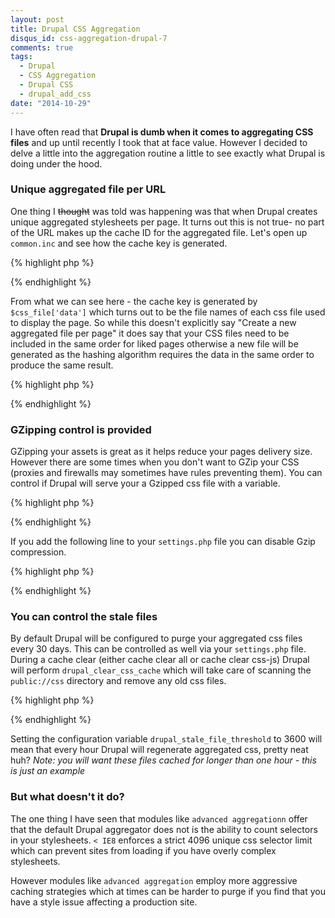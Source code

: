 ```yaml
---
layout: post
title: Drupal CSS Aggregation
disqus_id: css-aggregation-drupal-7
comments: true
tags:
  - Drupal
  - CSS Aggregation
  - Drupal CSS
  - drupal_add_css
date: "2014-10-29"
---
```


I have often read that **Drupal is dumb when it comes to aggregating CSS files** and up until recently I took that at face value. However I decided to delve a little into the aggregation routine a little to see exactly what Drupal is doing under the hood.

### Unique aggregated file per URL

One thing I <del>thought</del> was told was happening was that when Drupal creates unique aggregated stylesheets per page. It turns out this is not true- no part of the URL makes up the cache ID for the aggregated file. Let's open up `common.inc` and see how the cache key is generated.

{% highlight php %}
<?php
function drupal_build_css_cache($css) {
  # .. snip
  $css_data = array();
  foreach ($css as $css_file) {
    $css_data[] = $css_file['data'];
  }
  $key = hash('sha256', serialize($css_data));

  # ... snip
  // Save the updated map.
  $map[$key] = $uri;
  variable_set('drupal_css_cache_files', $map);
}
?>
{% endhighlight %}

From what we can see here - the cache key is generated by `$css_file['data']` which turns out to be the file names of each css file used to display the page. So while this doesn't explicitly say "Create a new aggregated file per page" it does say that your CSS files need to be included in the same order for liked pages otherwise a new file will be generated as the hashing algorithm requires the data in the same order to produce the same result.

{% highlight php %}
<?php
$array = array('test', 'test2', 'test3');
// bool (false)
var_dump(hash('sha256', serialize($array)) == hash('sha256', serialize(array_reverse($array))));
?>
{% endhighlight %}

### GZipping control is provided

GZipping your assets is great as it helps reduce your pages delivery size. However there are some times when you don't want to GZip your CSS (proxies and firewalls may sometimes have rules preventing them). You can control if Drupal will serve your a Gzipped css file with a variable.

{% highlight php %}
<?php
  if (variable_get('css_gzip_compression', TRUE) && variable_get('clean_url', 0) && extension_loaded('zlib')) {
    # ... snip
?>
{% endhighlight %}

If you add the following line to your `settings.php` file you can disable Gzip compression.

{% highlight php %}
<?php
// settings.php
$conf['css_gzip_compression'] = FALSE;
?>
{% endhighlight %}

### You can control the stale files

By default Drupal will be configured to purge your aggregated css files every 30 days. This can be controlled as well via your `settings.php` file. During a cache clear (either cache clear all or cache clear css-js) Drupal will perform `drupal_clear_css_cache` which will take care of scanning the `public://css` directory and remove any old css files.

{% highlight php %}
<?php
// settings.php
$conf['drupal_stale_file_threshold'] = 3600;
?>
{% endhighlight %}

Setting the configuration variable `drupal_stale_file_threshold` to 3600 will mean that every hour Drupal will regenerate aggregated css, pretty neat huh? *Note: you will want these files cached for longer than one hour - this is just an example*

### But what doesn't it do?

The one thing I have seen that modules like `advanced aggregationn` offer that the default Drupal aggregator does not is the ability to count selectors in your stylesheets. `< IE8` enforces a strict 4096 unique css selector limit which can prevent sites from loading if you have overly complex stylesheets.

However modules like `advanced aggregation` employ more aggressive caching strategies which at times can be harder to purge if you find that you have a style issue affecting a production site.
